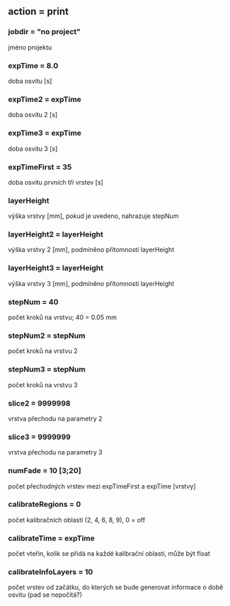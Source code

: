## action = print

### jobdir = "no project"
jméno projektu

### expTime = 8.0
doba osvitu [s]

### expTime2 = expTime
doba osvitu 2 [s]

### expTime3 = expTime
doba osvitu 3 [s]

### expTimeFirst = 35
doba osvitu prvních tří vrstev [s]

### layerHeight
výška vrstvy [mm], pokud je uvedeno, nahrazuje stepNum

### layerHeight2 = layerHeight
výška vrstvy 2 [mm], podmíněno přítomností layerHeight

### layerHeight3 = layerHeight
výška vrstvy 3 [mm], podmíněno přítomností layerHeight

### stepNum = 40
počet kroků na vrstvu; 40 = 0.05 mm

### stepNum2 = stepNum
počet kroků na vrstvu 2

### stepNum3 = stepNum
počet kroků na vrstvu 3

### slice2 = 9999998
vrstva přechodu na parametry 2

### slice3 = 9999999
vrstva přechodu na parametry 3

### numFade = 10 [3;20]
počet přechodných vrstev mezi expTimeFirst a expTime [vrstvy]

### calibrateRegions = 0
počet kalibračních oblastí (2, 4, 6, 8, 9), 0 = off

### calibrateTime = expTime
počet vteřin, kolik se přidá na každé kalibrační oblasti, může být float

### calibrateInfoLayers = 10
počet vrstev od začátku, do kterých se bude generovat informace o době osvitu (pad se nepočítá?)
